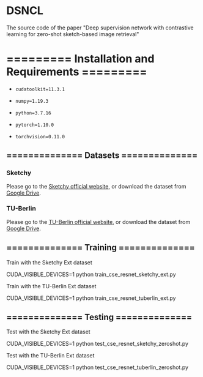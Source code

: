 # DSNCL
The source code of the paper "Deep supervision network with contrastive learning for zero-shot sketch-based image retrieval"

# ========= Installation and Requirements =========

- ```
  cudatoolkit=11.3.1
  ```

- ```
  numpy=1.19.3
  ```

- ```
  python=3.7.16
  ```

- ```
  pytorch=1.10.0
  ```

- ```
  torchvision=0.11.0
  ```

## ============== Datasets ==============

### Sketchy
Please go to the [Sketchy official website](https://sketchy.eye.gatech.edu/), or download the dataset from [Google Drive](https://drive.google.com/file/d/11GAr0jrtowTnR3otyQbNMSLPeHyvecdP/view?usp=sharing).

### TU-Berlin
Please go to the [TU-Berlin official website](http://cybertron.cg.tu-berlin.de/eitz/projects/classifysketch/), or download the dataset from [Google Drive](https://drive.google.com/file/d/12VV40j5Nf4hNBfFy0AhYEtql1OjwXAUC/view?usp=sharing).

## ============== Training ==============

Train with the Sketchy Ext dataset


CUDA_VISIBLE_DEVICES=1 python train_cse_resnet_sketchy_ext.py


Train with the TU-Berlin Ext dataset


CUDA_VISIBLE_DEVICES=1 python train_cse_resnet_tuberlin_ext.py


## ============== Testing ==============

Test with the Sketchy Ext dataset


CUDA_VISIBLE_DEVICES=1 python test_cse_resnet_sketchy_zeroshot.py


Test with the TU-Berlin Ext dataset


CUDA_VISIBLE_DEVICES=1 python test_cse_resnet_tuberlin_zeroshot.py

